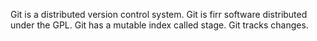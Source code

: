 Git is a distributed version control system.
Git is firr software distributed under the GPL.
Git has a mutable index called stage.
Git tracks changes.
